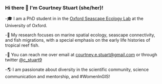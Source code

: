 ### Hi there 👋 I'm Courtney Stuart (she/her)! 

-🎓 I am a PhD student in in the [Oxford Seascape Ecology Lab]([https://www.oxfordseascapeecologylab.com/]) at the University of Oxford.

-🐠 My research focuses on marine spatial ecology, seascape connectivity, and fish migrations, with a special emphasis on the early life histories of tropical reef fish.

-💬 You can reach me over email at courtney.e.stuart@gmail.com or through twitter [@c_stuart9](https://twitter.com/c_stuart9)

-🌎 I am passionate about diversity in the scientific community, science communication and mentorship, and #WomenInGIS!

